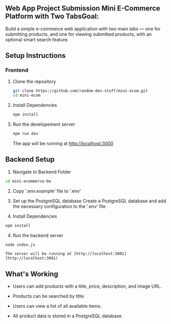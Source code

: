 ## Web App Project Submission Mini E-Commerce Platform with Two TabsGoal:

Build a simple e-commerce web application with two main tabs — one for submitting products, and one for viewing submitted products, with an optional smart search feature.

## Setup Instructions

### Frontend

1. Clone the repository

   ```bash
   git clone https://github.com/random-dev-stuff/mini-ecom.git
   cd mini-ecom

   ```

2. Install Dependencies

   ```bash
   npm install

   ```

3. Run the developement server

   ```bash
   npm run dev

   ```

   The app will be running at [http://localhost:3000](http://localhost:3000)

## Backend Setup

1.  Navigate to Backend Folder

```bash
cd mini-ecommerce-be
```

2.  Copy '.env.example' file to '.env'

3.  Set up the PostgreSQL database
    Create a PostgreSQL database and add the necessary configuration to the '.env' file

4.  Install Dependencies

```bash
npm install
```

4.  Run the backend server

```bash
node index.js
```

    The server will be running at [http://localhost:3001](http://localhost:3001)

## What's Working

- Users can add products with a title, price, description, and image URL.

- Products can be searched by title.

- Users can view a list of all available items.

- All product data is stored in a PostgreSQL database.
